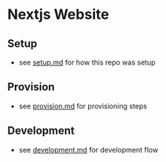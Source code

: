 # Nextjs Website

## Setup

-   see [setup.md](./docs/setup.md) for how this repo was setup

## Provision

-   see [provision.md](./docs/provision.md) for provisioning steps

## Development

-   see [development.md](./docs/development.md) for development flow
